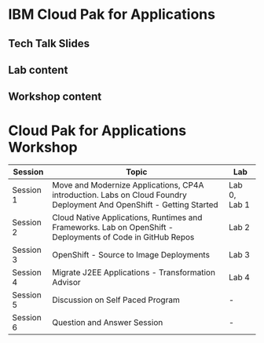 # IBM Cloud Pak for Applications

## Tech Talk Slides

## Lab content

## Workshop content

# Cloud Pak for Applications Workshop


Session | Topic | Lab
--- | --- | ---
 Session 1     | Move and Modernize Applications, CP4A introduction. Labs on Cloud Foundry Deployment And OpenShift - Getting Started | Lab 0, Lab 1
 Session 2     | Cloud Native Applications, Runtimes and Frameworks. Lab on OpenShift - Deployments of Code in GitHub Repos | Lab 2
 Session 3     | OpenShift - Source to Image Deployments  |  Lab 3
 Session 4     | Migrate J2EE Applications - Transformation Advisor | Lab 4
 Session 5     | Discussion on Self Paced Program  | -
 Session 6     | Question and Answer Session | -

